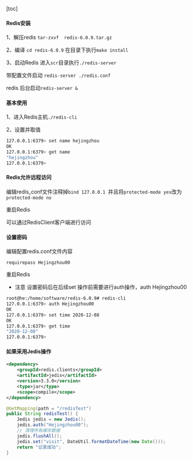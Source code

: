 [toc]

#### Redis安装

1、解压redis  `tar-zxvf  redis-6.0.9.tar.gz`

2、编译 `cd redis-6.0.9` 在目录下执行`make install `

3、启动Redis 进入`scr`目录执行`./redis-server`

带配置文件启动 `redis-server ./redis.conf `

redis 后台启动`redis-server &`

#### 基本使用

1、进入Redis主机`./redis-cli`

2、设置并取值

```bash
127.0.0.1:6379> set name hejingzhou
OK
127.0.0.1:6379> get name
"hejingzhou"
127.0.0.1:6379> 
```

#### Redis允许远程访问

编辑redis_conf文件注释掉`bind 127.0.0.1 `并且将`protected-mode yes`改为`protected-mode no`

重启Redis

可以通过RedisClient客户端进行访问

#### 设置密码

编辑配置redis.conf文件内容

`requirepass Hejingzhou00`

重启Redis

* 注意 设置密码后在后续set 操作前需要进行auth操作，auth  Hejingzhou00

```bash
root@he:/home/software/redis-6.0.9# redis-cli
127.0.0.1:6379> auth Hejingzhou00
OK
127.0.0.1:6379> set time 2020-12-08
OK
127.0.0.1:6379> get time
"2020-12-08"
127.0.0.1:6379> 
```

#### 如果采用Jedis操作

```xml
<dependency>
    <groupId>redis.clients</groupId>
    <artifactId>jedis</artifactId>
    <version>3.3.0</version>
    <type>jar</type>
    <scope>compile</scope>
</dependency>
```

```java
@GetMapping(path = "/redisTest")
public String redisTest() {
    Jedis jedis = new Jedis();
    jedis.auth("Hejingzhou00");
    // 清理所有缓存数据
    jedis.flushAll();
    jedis.set("visit", DateUtil.formatDateTime(new Date()));
    return "记录成功";
}
```

#### 





